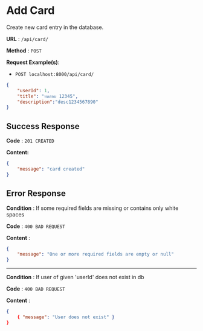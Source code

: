 # Add Card

Create new card entry in the database. 

**URL** : `/api/card/`

**Method** : `POST `


**Request Example(s)**:

* `POST localhost:8000/api/card/`
  
```json
{
    "userId": 1,
    "title": "ทดสอบ 12345",
    "description":"desc1234567890"
}
``````



## Success Response

**Code** : `201 CREATED`

**Content:**

```json
{
    "message": "card created"
}
```
## Error Response

**Condition** : If some required fields are missing or contains only white spaces

**Code** : `400 BAD REQUEST`

**Content** :

```json
{
    "message": "One or more required fields are empty or null"
}
```
<hr>

**Condition** : If user of given 'userId' does not exist in db

**Code** : `400 BAD REQUEST`

**Content** :

```json
{
    { "message": "User does not exist" }
}
```